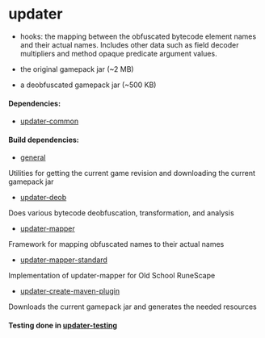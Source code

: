 # updater
 
* hooks: the mapping between the obfuscated bytecode element names and
 their actual names. Includes other data such as field decoder multipliers and 
 method opaque predicate argument values.

* the original gamepack jar (~2 MB)

* a deobfuscated gamepack jar (~500 KB)

#### Dependencies:

* [updater-common](https://github.com/RuneSuite/client/tree/master/updater-common)


#### Build dependencies:

* [general](https://github.com/RuneSuite/general)

Utilities for getting the current game revision and downloading the current gamepack jar

* [updater-deob](https://github.com/RuneSuite/client/tree/master/updater-deob)

Does various bytecode deobfuscation, transformation, and analysis

* [updater-mapper](https://github.com/RuneSuite/client/tree/master/updater-mapper)

Framework for mapping obfuscated names to their actual names 

* [updater-mapper-standard](https://github.com/RuneSuite/client/tree/master/updater-mapper-standard)

Implementation of updater-mapper for Old School RuneScape

* [updater-create-maven-plugin](https://github.com/RuneSuite/client/tree/master/updater-create-maven-plugin)

Downloads the current gamepack jar and generates the needed resources

#### Testing done in [updater-testing](https://github.com/RuneSuite/client/tree/master/updater-testing)